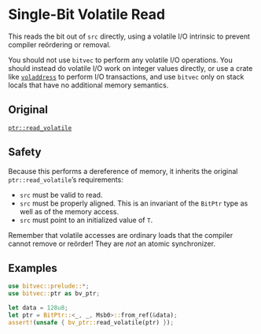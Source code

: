 # Single-Bit Volatile Read

This reads the bit out of `src` directly, using a volatile I/O intrinsic to
prevent compiler reördering or removal.

You should not use `bitvec` to perform any volatile I/O operations. You should
instead do volatile I/O work on integer values directly, or use a crate like
[`voladdress`][0] to perform I/O transactions, and use `bitvec` only on stack
locals that have no additional memory semantics.

## Original

[`ptr::read_volatile`](core::ptr::read_volatile)

## Safety

Because this performs a dereference of memory, it inherits the original
`ptr::read_volatile`’s requirements:

- `src` must be valid to read.
- `src` must be properly aligned. This is an invariant of the `BitPtr` type as
  well as of the memory access.
- `src` must point to an initialized value of `T`.

Remember that volatile accesses are ordinary loads that the compiler cannot
remove or reörder! They are *not* an atomic synchronizer.

## Examples

```rust
use bitvec::prelude::*;
use bitvec::ptr as bv_ptr;

let data = 128u8;
let ptr = BitPtr::<_, _, Msb0>::from_ref(&data);
assert!(unsafe { bv_ptr::read_volatile(ptr) });
```

[0]: https://docs.rs/voladdress/latest/voladdress
